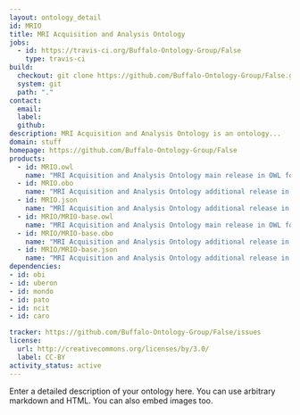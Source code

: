 ```yaml
---
layout: ontology_detail
id: MRIO
title: MRI Acquisition and Analysis Ontology
jobs:
  - id: https://travis-ci.org/Buffalo-Ontology-Group/False
    type: travis-ci
build:
  checkout: git clone https://github.com/Buffalo-Ontology-Group/False.git
  system: git
  path: "."
contact:
  email: 
  label: 
  github: 
description: MRI Acquisition and Analysis Ontology is an ontology...
domain: stuff
homepage: https://github.com/Buffalo-Ontology-Group/False
products:
  - id: MRIO.owl
    name: "MRI Acquisition and Analysis Ontology main release in OWL format"
  - id: MRIO.obo
    name: "MRI Acquisition and Analysis Ontology additional release in OBO format"
  - id: MRIO.json
    name: "MRI Acquisition and Analysis Ontology additional release in OBOJSon format"
  - id: MRIO/MRIO-base.owl
    name: "MRI Acquisition and Analysis Ontology main release in OWL format"
  - id: MRIO/MRIO-base.obo
    name: "MRI Acquisition and Analysis Ontology additional release in OBO format"
  - id: MRIO/MRIO-base.json
    name: "MRI Acquisition and Analysis Ontology additional release in OBOJSon format"
dependencies:
- id: obi
- id: uberon
- id: mondo
- id: pato
- id: ncit
- id: caro

tracker: https://github.com/Buffalo-Ontology-Group/False/issues
license:
  url: http://creativecommons.org/licenses/by/3.0/
  label: CC-BY
activity_status: active
---
```


Enter a detailed description of your ontology here. You can use arbitrary markdown and HTML.
You can also embed images too.

